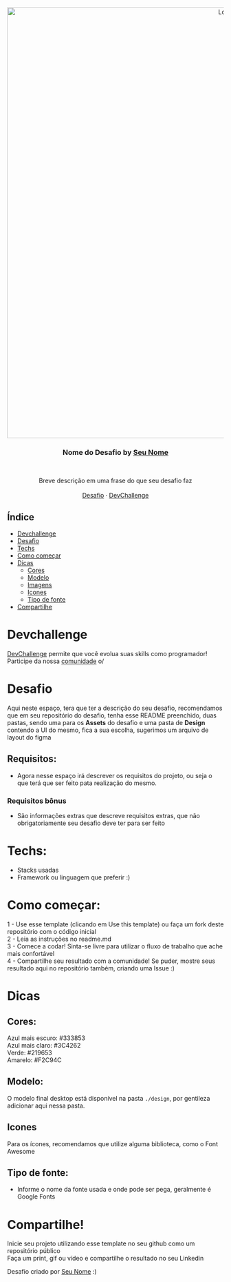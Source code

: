 <br />
<p align="center">
    <img src="https://img" alt="Logo" width="1000">

  <h3 align="center">Nome do Desafio by <a href="https://github.com/user">Seu Nome</a></h3>
 <br />
  <p align="center">
     Breve descrição em uma frase do que seu desafio faz
       <br />
    <br />
    <a href="https://github.com/repo">Desafio</a>
    ·
    <a href="https://www.devchallenge.com.br/">DevChallenge</a>
  </p>
</p>

## Índice

* [Devchallenge](#devchallenge) 
* [Desafio](#desafio)
* [Techs](#techs)
* [Como começar](#como-começar)
* [Dicas](#dicas)  
  * [Cores](#cores)
  * [Modelo](#modelo)
  * [Imagens](#imagens)
  * [Icones](#icones)
  * [Tipo de fonte](#tipo-de-fonte)
* [Compartilhe](#compartilhe)

# Devchallenge
<a href="https://devchallenge.now.sh/"> DevChallenge</a> permite que você evolua suas skills como programador! Participe da nossa <a href="https://discord.gg/yvYXhGj">comunidade</a> o/

# Desafio
Aqui neste espaço, tera que ter a descrição do seu desafio, recomendamos que em seu repositório do desafio, tenha esse README preenchido,
duas pastas, sendo uma para os **Assets** do desafio  e uma pasta de **Design** contendo a UI do mesmo, fica a sua escolha, sugerimos um 
arquivo de layout do figma 

## Requisitos:
- Agora nesse espaço irá descrever os requisitos do projeto, ou seja o que terá que ser feito pata realização do mesmo.


### Requisitos bônus
- São informações extras que descreve requisitos extras, que não obrigatoriamente seu desafio deve ter para ser feito 

# Techs: 
- Stacks usadas
- Framework ou linguagem que preferir :)

# Como começar:
1 - Use esse template (clicando em Use this template) ou faça um fork deste repositório com o código inicial<br>
2 - Leia as instruções no readme.md<br>
3 - Comece a codar! Sinta-se livre para utilizar o fluxo de trabalho que ache mais confortável<br>
4 - Compartilhe seu resultado com a comunidade! Se puder, mostre seus resultado aqui no repositório também, criando uma Issue :)<br>

# Dicas

## Cores:
Azul mais escuro: #333853<br>
Azul mais claro: #3C4262<br>
Verde: #219653<br>
Amarelo: #F2C94C

## Modelo:
O modelo final desktop está disponível na pasta `./design`, por gentileza adicionar aqui nessa pasta.

## Icones
Para os ícones, recomendamos que utilize alguma biblioteca, como o Font Awesome

## Tipo de fonte:
- Informe o nome da fonte usada e onde pode ser pega, geralmente é Google Fonts

# Compartilhe!
Inicie seu projeto utilizando esse template no seu github como um repositório público<br>
Faça um print, gif ou vídeo e compartilhe o resultado no seu Linkedin<br>

Desafio criado por  <a href="https://www.linkedin.com/in/user/">Seu Nome</a> :)
